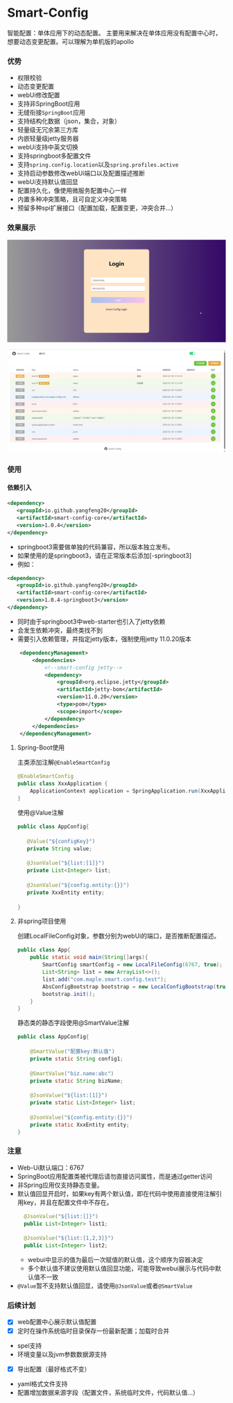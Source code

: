 
# Smart-Config

智能配置：单体应用下的动态配置。
主要用来解决在单体应用没有配置中心时，想要动态变更配置。可以理解为单机版的apollo

### 优势
- 权限校验
- 动态变更配置
- webUi修改配置
- 支持非SpringBoot应用
- 无缝衔接`SpringBoot`应用
- 支持结构化数据（json，集合，对象）
- 轻量级无冗余第三方库
- 内嵌轻量级jetty服务器
- webUi支持中英文切换
- 支持springboot多配置文件
- 支持`spring.config.location`以及`spring.profiles.active`
- 支持启动参数修改webUi端口以及配置描述推断
- webUi支持默认值回显
- 配置持久化，像使用微服务配置中心一样
- 内置多种冲突策略，且可自定义冲突策略
- 预留多种spi扩展接口（配置加载，配置变更，冲突合并...）



### 效果展示

![示例](/images/img_1.png)

![示例](/images/img_2.png)


### 使用

#### 依赖引入

```xml
<dependency>
   <groupId>io.github.yangfeng20</groupId>
   <artifactId>smart-config-core</artifactId>
   <version>1.0.4</version>
</dependency>
```
- springboot3需要做单独的代码兼容，所以版本独立发布。
- 如果使用的是springboot3，请在正常版本后添加[-springboot3]
- 例如：
```xml
<dependency>
   <groupId>io.github.yangfeng20</groupId>
   <artifactId>smart-config-core</artifactId>
   <version>1.0.4-springboot3</version>
</dependency>
```

- 同时由于springboot3中web-starter也引入了jetty依赖
- 会发生依赖冲突，最终类找不到
- 需要引入依赖管理，并指定jetty版本，强制使用jetty 11.0.20版本
```xml
    <dependencyManagement>
        <dependencies>
            <!--smart-config jetty-->
            <dependency>
                <groupId>org.eclipse.jetty</groupId>
                <artifactId>jetty-bom</artifactId>
                <version>11.0.20</version>
                <type>pom</type>
                <scope>import</scope>
            </dependency>
        </dependencies>
    </dependencyManagement>
```


1. Spring-Boot使用

    主类添加注解`@EnableSmartConfig`
    ```java
    @EnableSmartConfig
    public class XxxApplication {
        ApplicationContext application = SpringApplication.run(XxxApplication.class, args);
    }
    ```
   
   使用@Value注解
   ```java
   public class AppConfig{
   
      @Value("${configKey}")
      private String value;
      
      @JsonValue("${list:[1]}")
      private List<Integer> list;
      
      @JsonValue("${config.entity:{}}")
      private XxxEntity entity; 
   
   } 
   ```

2. 非spring项目使用

   创建LocalFileConfig对象，参数分别为webUi的端口，是否推断配置描述。
    ```java
    public class App{
        public static void main(String[]args){
            SmartConfig smartConfig = new LocalFileConfig(6767, true);
            List<String> list = new ArrayList<>();
            list.add("com.maple.smart.config.test");
            AbsConfigBootstrap bootstrap = new LocalConfigBootstrap(true, 6767,"classpath:application.properties", list);
            bootstrap.init();
        }
    }   
    ```
   静态类的静态字段使用@SmartValue注解
   ```java
   public class AppConfig{
   
       @SmartValue("配置key:默认值")
       private static String config1;
   
       @SmartValue("biz.name:abc")
       private static String bizName;
   
       @JsonValue("${list:[1]}")
       private static List<Integer> list;
      
       @JsonValue("${config.entity:{}}")
       private static XxxEntity entity; 
   }
   ```
   

### 注意
- Web-Ui默认端口：6767
- SpringBoot应用配置类被代理后请勿直接访问属性，而是通过getter访问
- 非Spring应用仅支持静态变量。
- 默认值回显开启时，如果key有两个默认值，即在代码中使用直接使用注解引用key，并且在配置文件中不存在。
  ```java
    @JsonValue("${list:[]}")
    public List<Integer> list1;
  
    @JsonValue("${list:[1,2,3]}")
    public List<Integer> list2;
   ```
    - webui中显示的值为最后一次赋值的默认值，这个顺序为容器决定
    - 多个默认值不建议使用默认值回显功能，可能导致webui展示与代码中默认值不一致
- `@Value`暂不支持默认值回显，请使用`@JsonValue`或者`@SmartValue`


### 后续计划
- [x] web配置中心展示默认值配置
- [x] 定时在操作系统临时目录保存一份最新配置；加载时合并
- spel支持
- 环境变量以及jvm参数数据源支持
- [x] 导出配置（最好格式不变）
- yaml格式文件支持
- 配置增加数据来源字段（配置文件，系统临时文件，代码默认值...）